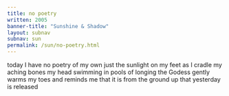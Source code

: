```yaml
---
title: no poetry
written: 2005
banner-title: "Sunshine & Shadow" 
layout: subnav
subnav: sun
permalink: /sun/no-poetry.html
---
```


<div class="poem">
today I have no poetry  
of my own  
just the sunlight  
on my feet  
as I cradle  
my aching bones  
my head swimming  
in pools of longing  
the Godess gently warms  
my toes  
and reminds me
that it is  
from the ground up  
that yesterday  
is released
</div>
